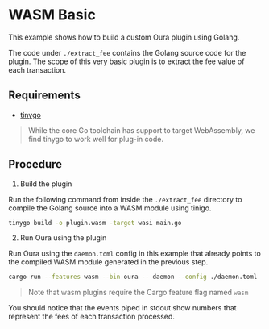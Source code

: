 # WASM Basic

This example shows how to build a custom Oura plugin using Golang.

The code under `./extract_fee` contains the Golang source code for the plugin. The scope of this very basic plugin is to extract the fee value of each transaction.

## Requirements

- [tinygo](https://tinygo.org/getting-started/install/)

> While the core Go toolchain has support to target WebAssembly, we find tinygo to work well for plug-in code.

## Procedure

1. Build the plugin

Run the following command from inside the `./extract_fee` directory to compile the Golang source into a WASM module using tinigo.

```sh
tinygo build -o plugin.wasm -target wasi main.go
```

2. Run Oura using the plugin

Run Oura using the `daemon.toml` config in this example that already points to the compiled WASM module generated in the previous step.

```sh
cargo run --features wasm --bin oura -- daemon --config ./daemon.toml
```

> Note that wasm plugins require the Cargo feature flag named `wasm`

You should notice that the events piped in stdout show numbers that represent the fees of each transaction processed.